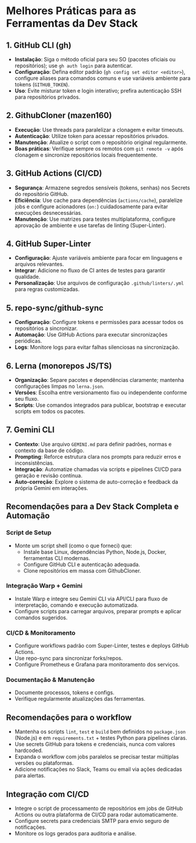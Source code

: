 # Melhores Práticas para as Ferramentas da Dev Stack

## 1. GitHub CLI (gh)
- **Instalação**: Siga o método oficial para seu SO (pacotes oficiais ou repositórios); use `gh auth login` para autenticar.
- **Configuração**: Defina editor padrão (`gh config set editor <editor>`), configure aliases para comandos comuns e use variáveis ambiente para tokens (`GITHUB_TOKEN`).
- **Uso**: Evite misturar token e login interativo; prefira autenticação SSH para repositórios privados.

## 2. GithubCloner (mazen160)
- **Execução**: Use threads para paralelizar a clonagem e evitar timeouts.
- **Autenticação**: Utilize token para acessar repositórios privados.
- **Manutenção**: Atualize o script com o repositório original regularmente.
- **Boas práticas**: Verifique sempre os remotos com `git remote -v` após clonagem e sincronize repositórios locais frequentemente.

## 3. GitHub Actions (CI/CD)
- **Segurança**: Armazene segredos sensíveis (tokens, senhas) nos Secrets do repositório GitHub.
- **Eficiência**: Use cache para dependências (`actions/cache`), paralelize jobs e configure acionadores (`on:`) cuidadosamente para evitar execuções desnecessárias.
- **Manutenção**: Use matrizes para testes multiplataforma, configure aprovação de ambiente e use tarefas de linting (Super-Linter).

## 4. GitHub Super-Linter
- **Configuração**: Ajuste variáveis ambiente para focar em linguagens e arquivos relevantes.
- **Integrar**: Adicione no fluxo de CI antes de testes para garantir qualidade.
- **Personalização**: Use arquivos de configuração `.github/linters/.yml` para regras customizadas.

## 5. repo-sync/github-sync
- **Configuração**: Configure tokens e permissões para acessar todos os repositórios a sincronizar.
- **Automação**: Use GitHub Actions para executar sincronizações periódicas.
- **Logs**: Monitore logs para evitar falhas silenciosas na sincronização.

## 6. Lerna (monorepos JS/TS)
- **Organização**: Separe pacotes e dependências claramente; mantenha configurações limpas no `lerna.json`.
- **Versões**: Escolha entre versionamento fixo ou independente conforme seu fluxo.
- **Scripts**: Use comandos integrados para publicar, bootstrap e executar scripts em todos os pacotes.

## 7. Gemini CLI
- **Contexto**: Use arquivo `GEMINI.md` para definir padrões, normas e contexto da base de código.
- **Prompting**: Reforce estrutura clara nos prompts para reduzir erros e inconsistências.
- **Integração**: Automatize chamadas via scripts e pipelines CI/CD para geração e revisão contínua.
- **Auto-correção**: Explore o sistema de auto-correção e feedback da própria Gemini em interações.

## Recomendações para a Dev Stack Completa e Automação

### Script de Setup
- Monte um script shell (como o que forneci) que:
  - Instale base Linux, dependências Python, Node.js, Docker, ferramentas CLI modernas.
  - Configure GitHub CLI e autenticação adequada.
  - Clone repositórios em massa com GithubCloner.

### Integração Warp + Gemini
- Instale Warp e integre seu Gemini CLI via API/CLI para fluxo de interpretação, comando e execução automatizada.
- Configure scripts para carregar arquivos, preparar prompts e aplicar comandos sugeridos.

### CI/CD & Monitoramento
- Configure workflows padrão com Super-Linter, testes e deploys GitHub Actions.
- Use repo-sync para sincronizar forks/repos.
- Configure Prometheus e Grafana para monitoramento dos serviços.

### Documentação & Manutenção
- Documente processos, tokens e configs.
- Verifique regularmente atualizações das ferramentas.

## Recomendações para o workflow
- Mantenha os scripts `lint`, `test` e `build` bem definidos no `package.json` (Node.js) e em `requirements.txt` + testes Python para pipelines claras.
- Use secrets GitHub para tokens e credenciais, nunca com valores hardcoded.
- Expanda o workflow com jobs paralelos se precisar testar múltiplas versões ou plataformas.
- Adicione notificações no Slack, Teams ou email via ações dedicadas para alertas.

## Integração com CI/CD
- Integre o script de processamento de repositórios em jobs de GitHub Actions ou outra plataforma de CI/CD para rodar automaticamente.
- Configure secrets para credenciais SMTP para envio seguro de notificações.
- Monitore os logs gerados para auditoria e análise.
